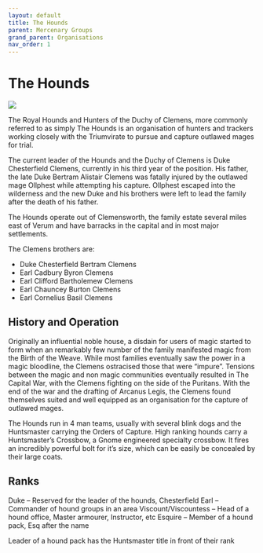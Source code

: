 ```yaml
---
layout: default
title: The Hounds
parent: Mercenary Groups
grand_parent: Organisations
nav_order: 1
---
```


# The Hounds

![](/doloria/img/hounds.png)

The Royal Hounds and Hunters of the Duchy of Clemens, more commonly referred to as simply The Hounds is an organisation of hunters and trackers working closely with the Triumvirate to pursue and capture outlawed mages for trial.

The current leader of the Hounds and the Duchy of Clemens is Duke Chesterfield Clemens, currently in his third year of the position. His father, the late Duke Bertram Alistair Clemens was fatally injured by the outlawed mage Ollphest while attempting his capture. Ollphest escaped into the wilderness and the new Duke and his brothers were left to lead the family after the death of his father.

The Hounds operate out of Clemensworth, the family estate several miles east of Verum and have barracks in the capital and in most major settlements.

The Clemens brothers are:

* Duke Chesterfield Bertram Clemens
* Earl Cadbury Byron Clemens
* Earl Clifford Bartholemew Clemens
* Earl Chauncey Burton Clemens
* Earl Cornelius Basil Clemens

## History and Operation

Originally an influential noble house, a disdain for users of magic started to form when an remarkably few number of the family manifested magic from the Birth of the Weave. While most families eventually saw the power in a magic bloodline, the Clemens ostracised those that were “impure”. Tensions between the magic and non magic communities eventually resulted in The Capital War, with the Clemens fighting on the side of the Puritans. With the end of the war and the drafting of Arcanus Legis, the Clemens found themselves suited and well equipped as an organisation for the capture of outlawed mages.

The Hounds run in 4 man teams, usually with several blink dogs and the Huntsmaster carrying the Orders of Capture. High ranking hounds carry a Huntsmaster’s Crossbow, a Gnome engineered specialty crossbow. It fires an incredibly powerful bolt for it’s size, which can be easily be concealed by their large coats.

## Ranks

Duke – Reserved for the leader of the hounds, Chesterfield
Earl – Commander of hound groups in an area
Viscount/Viscountess – Head of a hound office, Master armourer, Instructor, etc
Esquire – Member of a hound pack, Esq after the name

Leader of a hound pack has the Huntsmaster title in front of their rank

